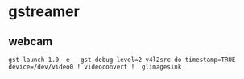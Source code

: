 # gstreamer 

## webcam
```
gst-launch-1.0 -e --gst-debug-level=2 v4l2src do-timestamp=TRUE device=/dev/video0 ! videoconvert !  glimagesink
```
